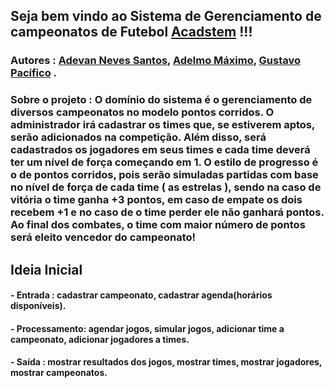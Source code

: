 ## Seja bem vindo ao Sistema de Gerenciamento de campeonatos de Futebol [Acadstem](https://stem.uea.edu.br/) !!!

### Autores : [Adevan Neves Santos](https://www.linkedin.com/in/adevan-neves-santos/), [Adelmo Máximo](https://www.linkedin.com/in/adelmo-maximo-785010204/), [Gustavo Pacífico](gpssc.eng20@uea.edu.br) .

### Sobre o projeto : O domínio do sistema é o gerenciamento de diversos campeonatos no modelo pontos corridos. O administrador irá cadastrar os times que, se estiverem aptos, serão adicionados na competição. Além disso, será cadastrados os jogadores em seus times e cada time deverá ter um nível de força começando em 1. O estilo de progresso é o de pontos corridos, pois serão simuladas partidas com base no nível de força de cada time ( as estrelas ), sendo na caso de vitória o time ganha +3 pontos, em caso de empate os dois recebem +1 e no caso de o time perder ele não ganhará pontos. Ao final dos combates, o time com maior número de pontos será eleito vencedor do campeonato!

## Ideia Inicial

#### -  Entrada : cadastrar campeonato, cadastrar agenda(horários disponíveis).

#### -  Processamento: agendar jogos, simular jogos, adicionar time a campeonato, adicionar jogadores a times. 

#### -  Saída : mostrar resultados dos jogos, mostrar times, mostrar jogadores, mostrar campeonatos.
